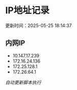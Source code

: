 # IP地址记录

更新时间：2025-05-25 18:14:37
## 内网IP
- 10.147.17.239
- 172.16.24.136
- 172.25.128.1
- 172.26.64.1

*自动更新脚本执行*          